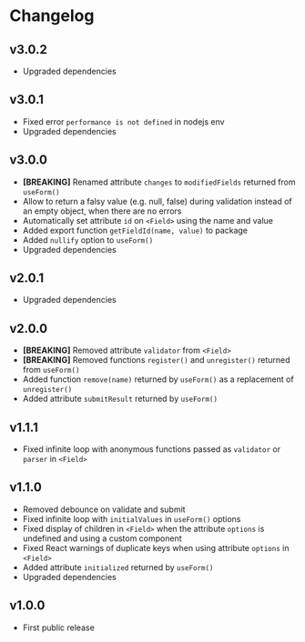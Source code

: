 # Changelog

## v3.0.2
- Upgraded dependencies

## v3.0.1
- Fixed error `performance is not defined` in nodejs env
- Upgraded dependencies

## v3.0.0
- **[BREAKING]** Renamed attribute `changes` to `modifiedFields` returned from `useForm()`
- Allow to return a falsy value (e.g. null, false) during validation instead of an empty object, when there are no errors
- Automatically set attribute `id` on `<Field>` using the name and value
- Added export function `getFieldId(name, value)` to package
- Added `nullify` option to `useForm()`
- Upgraded dependencies

## v2.0.1
- Upgraded dependencies

## v2.0.0
- **[BREAKING]** Removed attribute `validator` from `<Field>`
- **[BREAKING]** Removed functions `register()` and `unregister()` returned from `useForm()`
- Added function `remove(name)` returned by `useForm()` as a replacement of  `unregister()`
- Added attribute `submitResult` returned by `useForm()`

## v1.1.1
- Fixed infinite loop with anonymous functions passed as `validator` or `parser` in `<Field>`

## v1.1.0
- Removed debounce on validate and submit
- Fixed infinite loop with `initialValues` in `useForm()` options
- Fixed display of children in `<Field>` when the attribute `options` is undefined and using a custom component
- Fixed React warnings of duplicate keys when using attribute `options` in `<Field>`
- Added attribute `initialized` returned by `useForm()`
- Upgraded dependencies

## v1.0.0
- First public release

